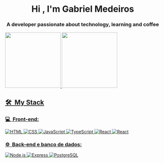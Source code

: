 <h1 align="center">Hi , I'm Gabriel Medeiros</h1>
<!-- <img src="https://raw.githubusercontent.com/kaueMarques/kaueMarques/master/hi.gif" width="10px"> -->
<h3 align="center">A developer passionate about technology, learning and coffee</h3>

 <div>
  <a href="https://github.com/gabrielmds222">
  <img height="180em" src="https://github-readme-stats.vercel.app/api?username=gabrielmds222&show_icons=true&theme=midnight&include_all_commits=true&count_private=true"/>
  <img height="180em" src="https://github-readme-stats.vercel.app/api/top-langs/?username=gabrielmds222&layout=compact&langs_count=8&theme=midnight"/>
</div>
  
<h2> 🛠 &nbsp;My Stack</h2>
<h3>💻 &nbsp;Front-end:</h3>

![HTML](https://img.shields.io/badge/-HTML-333333?style=flat&logo=HTML5)
![CSS](https://img.shields.io/badge/-CSS-333333?style=flat&logo=CSS3&logoColor=1572B6)
![JavaScript](https://img.shields.io/badge/-JavaScript-333333?style=flat&logo=javascript)
![TypeScript](https://img.shields.io/badge/-TypeScript-333333?style=flat&logo=typescript&logoColor=2D79C7)
![React](https://img.shields.io/badge/-React-333333?style=flat&logo=react)
![React](https://img.shields.io/badge/-React%20Native-333333?style=flat&logo=react)
<!--![Vue](https://img.shields.io/badge/-Vue-333333?style=flat&logo=vue.js)-->

<h3>⚙️ &nbsp;Back-end e banco de dados:</h3>

![Node.js](https://img.shields.io/badge/-Node.js-333333?style=flat&logo=node.js)
![Express](https://img.shields.io/badge/-Express-333333?style=flat&logo=Express&logoColor=E535AB)
![PostgreSQL](https://img.shields.io/badge/-PostgreSQL-333333?style=flat&logo=postgresql)
<!--![DotNet](https://img.shields.io/badge/-DotNet-333333?style=flat&logo=DotNet)-->
  
<!--  <div style="display: inline_block"><br>
     <img align="center" alt="Gabriel-Medeiros-HTML" height="30" width="40" src="https://raw.githubusercontent.com/devicons/devicon/master/icons/html5/html5-original.svg">
    <img align="center" alt="Gabriel-Medeiros-CSS" height="30" width="40" src="https://raw.githubusercontent.com/devicons/devicon/master/icons/css3/css3-original.svg">
 <img align="center" alt="Gabriel-Medeiros-Js" height="30" width="40" src="https://raw.githubusercontent.com/devicons/devicon/master/icons/javascript/javascript-plain.svg">
     <img align="center" alt="Gabriel-Medeiros-React" height="30" width="40" src="https://raw.githubusercontent.com/devicons/devicon/master/icons/react/react-original.svg">
    <img align="center" alt="Gabriel-Medeiros-Android" height="30" width="40" src="https://github.com/devicons/devicon/blob/master/icons/android/android-original.svg">
    <img align="center" alt="Gabriel-Medeiros-Jquery" height="30" width="40" src="https://github.com/devicons/devicon/blob/master/icons/nodejs/nodejs-original.svg">
    <img align="center" alt="Gabriel-Medeiros-SASS" height="30" width="40" src="https://raw.githubusercontent.com/devicons/devicon/master/icons/express/express-original.svg">
</div> -->

  
